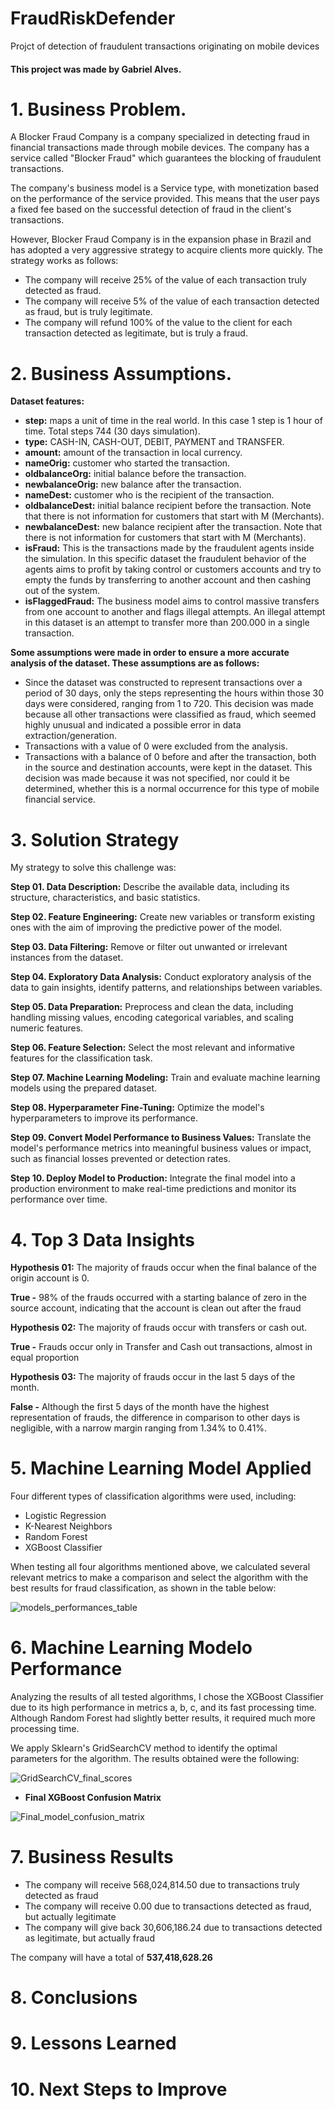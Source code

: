 # FraudRiskDefender
Projct of detection of fraudulent transactions originating on mobile devices

#### This project was made by Gabriel Alves.

# 1. Business Problem.
A Blocker Fraud Company is a company specialized in detecting fraud in financial transactions made through mobile devices. The company has a service called "Blocker Fraud" which guarantees the blocking of fraudulent transactions.

The company's business model is a Service type, with monetization based on the performance of the service provided. This means that the user pays a fixed fee based on the successful detection of fraud in the client's transactions.

However, Blocker Fraud Company is in the expansion phase in Brazil and has adopted a very aggressive strategy to acquire clients more quickly. The strategy works as follows:

- The company will receive 25% of the value of each transaction truly detected as fraud.
- The company will receive 5% of the value of each transaction detected as fraud, but is truly legitimate.
- The company will refund 100% of the value to the client for each transaction detected as legitimate, but is truly a fraud.

# 2. Business Assumptions.

**Dataset features:**

- **step:** maps a unit of time in the real world. In this case 1 step is 1 hour of time. Total steps 744 (30 days simulation).
- **type:** CASH-IN, CASH-OUT, DEBIT, PAYMENT and TRANSFER.
- **amount:** amount of the transaction in local currency.
- **nameOrig:** customer who started the transaction.
- **oldbalanceOrg:** initial balance before the transaction.
- **newbalanceOrig:** new balance after the transaction.
- **nameDest:** customer who is the recipient of the transaction.
- **oldbalanceDest:** initial balance recipient before the transaction. Note that there is not information for customers that start with M (Merchants).
- **newbalanceDest:** new balance recipient after the transaction. Note that there is not information for customers that start with M (Merchants).
- **isFraud:** This is the transactions made by the fraudulent agents inside the simulation. In this specific dataset the fraudulent behavior of the agents aims to profit by taking control or customers accounts and try to empty the funds by transferring to another account and then cashing out of the system.
- **isFlaggedFraud:** The business model aims to control massive transfers from one account to another and flags illegal attempts. An illegal attempt in this dataset is an attempt to transfer more than 200.000 in a single transaction.

**Some assumptions were made in order to ensure a more accurate analysis of the dataset. These assumptions are as follows:**

- Since the dataset was constructed to represent transactions over a period of 30 days, only the steps representing the hours within those 30 days were considered, ranging from 1 to 720. This decision was made because all other transactions were classified as fraud, which seemed highly unusual and indicated a possible error in data extraction/generation.
- Transactions with a value of 0 were excluded from the analysis.
- Transactions with a balance of 0 before and after the transaction, both in the source and destination accounts, were kept in the dataset. This decision was made because it was not specified, nor could it be determined, whether this is a normal occurrence for this type of mobile financial service.

# 3. Solution Strategy

My strategy to solve this challenge was:

**Step 01. Data Description:** Describe the available data, including its structure, characteristics, and basic statistics.

**Step 02. Feature Engineering:** Create new variables or transform existing ones with the aim of improving the predictive power of the model.

**Step 03. Data Filtering:** Remove or filter out unwanted or irrelevant instances from the dataset.

**Step 04. Exploratory Data Analysis:** Conduct exploratory analysis of the data to gain insights, identify patterns, and relationships between variables.

**Step 05. Data Preparation:** Preprocess and clean the data, including handling missing values, encoding categorical variables, and scaling numeric features.

**Step 06. Feature Selection:** Select the most relevant and informative features for the classification task.

**Step 07. Machine Learning Modeling:** Train and evaluate machine learning models using the prepared dataset.

**Step 08. Hyperparameter Fine-Tuning:** Optimize the model's hyperparameters to improve its performance.

**Step 09. Convert Model Performance to Business Values:** Translate the model's performance metrics into meaningful business values or impact, such as financial losses prevented or detection rates.

**Step 10. Deploy Model to Production:** Integrate the final model into a production environment to make real-time predictions and monitor its performance over time.

# 4. Top 3 Data Insights

**Hypothesis 01:** The majority of frauds occur when the final balance of the origin account is 0.

**True -**  98% of the frauds occurred with a starting balance of zero in the source account, indicating that the account is clean out after the fraud


**Hypothesis 02:** The majority of frauds occur with transfers or cash out.

**True -** Frauds occur only in Transfer and Cash out transactions, almost in equal proportion


**Hypothesis 03:** The majority of frauds occur in the last 5 days of the month.

**False -** Although the first 5 days of the month have the highest representation of frauds, the difference in comparison to other days is negligible, with a narrow margin ranging from 1.34% to 0.41%.

# 5. Machine Learning Model Applied

Four different types of classification algorithms were used, including:

- Logistic Regression
- K-Nearest Neighbors
- Random Forest
- XGBoost Classifier

When testing all four algorithms mentioned above, we calculated several relevant metrics to make a comparison and select the algorithm with the best results for fraud classification, as shown in the table below:

![models_performances_table](https://github.com/GabrielAlvesDS/fraud_risk_defender/blob/main/docs/models_performances_table.PNG)

# 6. Machine Learning Modelo Performance

Analyzing the results of all tested algorithms, I chose the XGBoost Classifier due to its high performance in metrics a, b, c, and its fast processing time. Although Random Forest had slightly better results, it required much more processing time.

We apply Sklearn's GridSearchCV method to identify the optimal parameters for the algorithm. The results obtained were the following:

![GridSearchCV_final_scores](https://github.com/GabrielAlvesDS/fraud_risk_defender/blob/main/docs/GridSearchCV_final_scores.PNG)

- **Final XGBoost Confusion Matrix**

![Final_model_confusion_matrix](https://github.com/GabrielAlvesDS/fraud_risk_defender/blob/main/docs/Final_model_confusion_matrix.PNG)

# 7. Business Results

- The company will receive 568,024,814.50 due to transactions truly detected as fraud
- The company will receive 0.00 due to transactions detected as fraud, but actually legitimate
- The company will give back 30,606,186.24 due to transactions detected as legitimate, but actually fraud


The company will have a total of **537,418,628.26**

# 8. Conclusions


# 9. Lessons Learned

# 10. Next Steps to Improve

